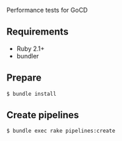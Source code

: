 Performance tests for GoCD

## Requirements

* Ruby 2.1+
* bundler

## Prepare

```
$ bundle install
```
## Create pipelines

```
$ bundle exec rake pipelines:create
```

